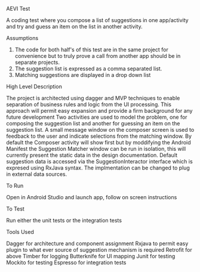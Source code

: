 AEVI Test

A coding test where you compose a list of suggestions in one app/activity and try and guess an item on the list in another activity.

Assumptions

1) The code for both half's of this test are in the same project for convenience but to truly prove a call from another app should be in separate projects.
2) The suggestion list is expressed as a comma separated list.
3) Matching suggestions are displayed in a drop down list


High Level Description

The project is architected using dagger and MVP techniques to enable separation of business rules and logic from the UI processing. This approach will permit easy expansion and provide a firm background for any future development
Two activities are used to model the problem, one for composing the suggestion list and another for guessing an item on the suggestion list. A small message window on the composer screen is used to feedback to the user and indicate selections from the matching window. 
By default the Composer activity will show first but by moddifying the Android Manifest the Suggestion Matcher window can be run in isolation, this will currently present the static data in the design documentation. Default suggestion data is accessed via the SuggestionInteractor interface which is expresed using RxJava syntax. The implmentation can be changed to plug in external data sources.


To Run

Open in Android Studio and launch app, follow on screen instructions
 

To Test

Run either the unit tests or the integration tests

Tools Used

Dagger for architecture and component assignment
Rxjava to permit easy plugin to what ever source of suggestion mechanism is required
Retrofit for above
Timber for logging
Butterknife for UI mapping
Junit for testing
Mockito for testing
Espresso for integration tests



